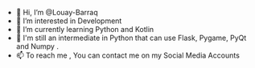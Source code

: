 - 👋 Hi, I’m @Louay-Barraq
- 👀 I’m interested in Development
- 🌱 I’m currently learning Python and Kotlin 
- 💞️ I'm still an intermediate in Python that can use Flask, Pygame, PyQt and Numpy . 
- 📫 To reach me , You can contact me on my Social Media Accounts   

<!---
Louay-Barraq/Louay-Barraq is a ✨ special ✨ repository because its `README.md` (this file) appears on your GitHub profile.
You can click the Preview link to take a look at your changes.
--->
